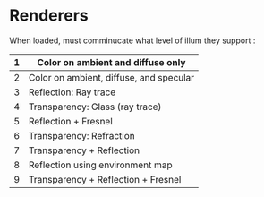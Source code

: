 # Renderers
When loaded, must comminucate what level of illum  they support :

| 1   | Color on ambient and diffuse only       |
| --- | --------------------------------------- |
| 2   | Color on ambient, diffuse, and specular |
| 3   | Reflection: Ray trace                   |
| 4   | Transparency: Glass (ray trace)         |
| 5   | Reflection + Fresnel                    |
| 6   | Transparency: Refraction                |
| 7   | Transparency + Reflection               |
| 8   | Reflection using environment map        |
| 9   | Transparency + Reflection + Fresnel     |
